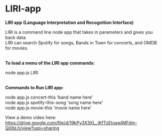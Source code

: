 # LIRI-app
<strong>LIRI app (Language Interpretation and Recognition Interface)</strong>

LIRI is a command line node app that takes in parameters and gives you back data. </br>
LIRI can search Spotify for songs, Bands in Town for concerts, and OMDB for movies.

</br>
<strong>To load a menu of the LIRI app commands:</strong>

node app.js LIRI

</br>
<strong>Commands to Run LIRI app:</strong>

node app.js concert-this 'band name here' </br>
node app.js spotify-this-song 'song name here' </br>
node app.js movie-this 'movie name here'

View a demo video here:
https://drive.google.com/file/d/19kPy3X3XL_jKfTzEtoawIMFdm-Qi0bLh/view?usp=sharing
